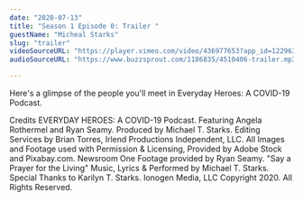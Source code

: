 ```yaml
---
date: "2020-07-13"
title: "Season 1 Episode 0: Trailer "
guestName: "Micheal Starks"
slug: "trailer"
videoSourceURL: "https://player.vimeo.com/video/436977653?app_id=122963"
audioSourceURL: "https://www.buzzsprout.com/1186835/4510406-trailer.mp3"

---
```


Here's a glimpse of the people you'll meet in Everyday Heroes: A COVID-19 Podcast.

Credits
EVERYDAY HEROES: A COVID-19 Podcast. Featuring Angela Rothermel and Ryan Seamy. Produced by Michael T. Starks. Editing Services by Brian Torres, Irlend Productions Independent, LLC. All Images and Footage used with Permission & Licensing, Provided by Adobe Stock and Pixabay.com. Newsroom One Footage provided by Ryan Seamy. "Say a Prayer for the Living" Music, Lyrics & Performed by Michael T. Starks. Special Thanks to Karilyn T. Starks. Ionogen Media, LLC Copyright 2020. All Rights Reserved.
